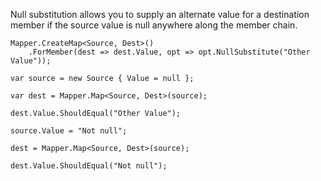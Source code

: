 Null substitution allows you to supply an alternate value for a destination member if the source value is null anywhere along the member chain.

    Mapper.CreateMap<Source, Dest>()
        .ForMember(dest => dest.Value, opt => opt.NullSubstitute("Other Value"));

    var source = new Source { Value = null };
    
    var dest = Mapper.Map<Source, Dest>(source);

    dest.Value.ShouldEqual("Other Value");

    source.Value = "Not null";

    dest = Mapper.Map<Source, Dest>(source);

    dest.Value.ShouldEqual("Not null");
